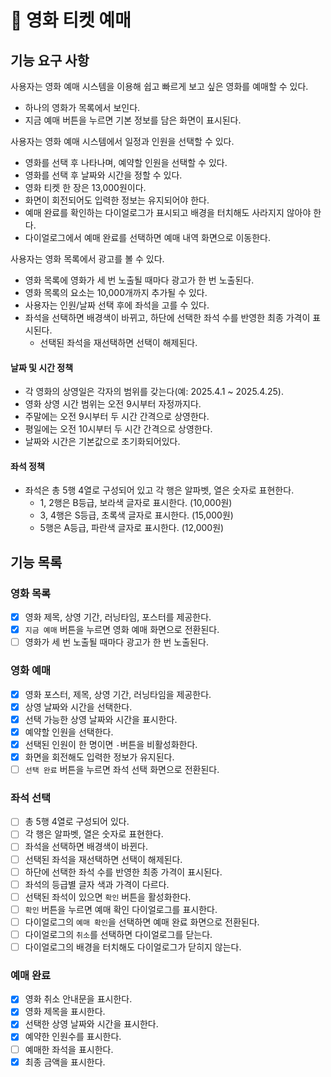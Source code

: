 # 🚀 영화 티켓 예매
## 기능 요구 사항
사용자는 영화 예매 시스템을 이용해 쉽고 빠르게 보고 싶은 영화를 예매할 수 있다.
- 하나의 영화가 목록에서 보인다.
- 지금 예매 버튼을 누르면 기본 정보를 담은 화면이 표시된다.

사용자는 영화 예매 시스템에서 일정과 인원을 선택할 수 있다.
- 영화를 선택 후 나타나며, 예약할 인원을 선택할 수 있다.
- 영화를 선택 후 날짜와 시간을 정할 수 있다.
- 영화 티켓 한 장은 13,000원이다.
- 화면이 회전되어도 입력한 정보는 유지되어야 한다.
- 예매 완료를 확인하는 다이얼로그가 표시되고 배경을 터치해도 사라지지 않아야 한다.
- 다이얼로그에서 예매 완료를 선택하면 예매 내역 화면으로 이동한다.

사용자는 영화 목록에서 광고를 볼 수 있다.
- 영화 목록에 영화가 세 번 노출될 때마다 광고가 한 번 노출된다.
- 영화 목록의 요소는 10,000개까지 추가될 수 있다.
- 사용자는 인원/날짜 선택 후에 좌석을 고를 수 있다.
- 좌석을 선택하면 배경색이 바뀌고, 하단에 선택한 좌석 수를 반영한 최종 가격이 표시된다.
  - 선택된 좌석을 재선택하면 선택이 해제된다.

#### 날짜 및 시간 정책
- 각 영화의 상영일은 각자의 범위를 갖는다(예: 2025.4.1 ~ 2025.4.25).
- 영화 상영 시간 범위는 오전 9시부터 자정까지다.
- 주말에는 오전 9시부터 두 시간 간격으로 상영한다.
- 평일에는 오전 10시부터 두 시간 간격으로 상영한다.
- 날짜와 시간은 기본값으로 초기화되어있다.

#### 좌석 정책
- 좌석은 총 5행 4열로 구성되어 있고 각 행은 알파벳, 열은 숫자로 표현한다.
  - 1, 2행은 B등급, 보라색 글자로 표시한다. (10,000원)
  - 3, 4행은 S등급, 초록색 글자로 표시한다. (15,000원)
  - 5행은 A등급, 파란색 글자로 표시한다. (12,000원)

## 기능 목록
### 영화 목록
- [x] 영화 제목, 상영 기간, 러닝타임, 포스터를 제공한다.
- [x] `지금 예매` 버튼을 누르면 영화 예매 화면으로 전환된다.
- [ ] 영화가 세 번 노출될 때마다 광고가 한 번 노출된다.

### 영화 예매
- [x] 영화 포스터, 제목, 상영 기간, 러닝타임을 제공한다.
- [x] 상영 날짜와 시간을 선택한다.
- [x] 선택 가능한 상영 날짜와 시간을 표시한다.
- [x] 예약할 인원을 선택한다.
- [x] 선택된 인원이 한 명이면 `-`버튼을 비활성화한다.
- [x] 화면을 회전해도 입력한 정보가 유지된다.
- [ ] `선택 완료` 버튼을 누르면 좌석 선택 화면으로 전환된다.

### 좌석 선택
- [ ] 총 5행 4열로 구성되어 있다.
- [ ] 각 행은 알파벳, 열은 숫자로 표현한다.
- [ ] 좌석을 선택하면 배경색이 바뀐다.
- [ ] 선택된 좌석을 재선택하면 선택이 해제된다.
- [ ] 하단에 선택한 좌석 수를 반영한 최종 가격이 표시된다.
- [ ] 좌석의 등급별 글자 색과 가격이 다르다.
- [ ] 선택된 좌석이 있으면 `확인` 버튼을 활성화한다.
- [ ] `확인` 버튼을 누르면 예매 확인 다이얼로그를 표시한다.
- [ ] 다이얼로그의 `예매 확인`을 선택하면 예매 완료 화면으로 전환된다.
- [ ] 다이얼로그의 `취소`를 선택하면 다이얼로그를 닫는다.
- [ ] 다이얼로그의 배경을 터치해도 다이얼로그가 닫히지 않는다.

### 예매 완료
- [x] 영화 취소 안내문을 표시한다.
- [x] 영화 제목을 표시한다.
- [x] 선택한 상영 날짜와 시간을 표시한다.
- [x] 예약한 인원수를 표시한다.
- [ ] 예매한 좌석을 표시한다.
- [x] 최종 금액을 표시한다.
